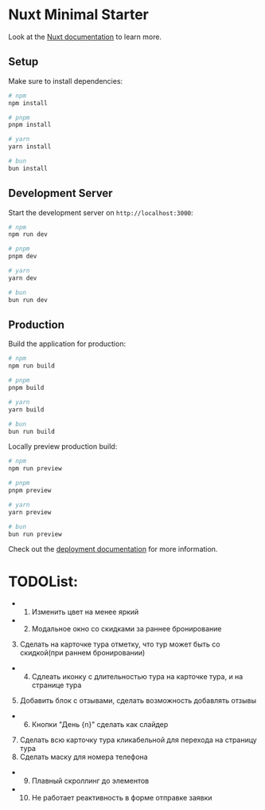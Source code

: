 # Nuxt Minimal Starter

Look at the [Nuxt documentation](https://nuxt.com/docs/getting-started/introduction) to learn more.

## Setup

Make sure to install dependencies:

```bash
# npm
npm install

# pnpm
pnpm install

# yarn
yarn install

# bun
bun install
```

## Development Server

Start the development server on `http://localhost:3000`:

```bash
# npm
npm run dev

# pnpm
pnpm dev

# yarn
yarn dev

# bun
bun run dev
```

## Production

Build the application for production:

```bash
# npm
npm run build

# pnpm
pnpm build

# yarn
yarn build

# bun
bun run build
```

Locally preview production build:

```bash
# npm
npm run preview

# pnpm
pnpm preview

# yarn
yarn preview

# bun
bun run preview
```

Check out the [deployment documentation](https://nuxt.com/docs/getting-started/deployment) for more information.





# TODOList:
+ 1. Изменить цвет на менее яркий
+ 2. Модальное окно со скидками за раннее бронирование
3. Сделать на карточке тура отметку, что тур может быть со скидкой(при раннем бронировании)
+ 4. Сдлеать иконку с длительностью тура на карточке тура, и на странице тура
5. Добавить блок с отзывами, сделать возможность добавлять отзывы
+ 6. Кнопки "День {n}" сделать как слайдер
7. Сделать всю карточку тура кликабельной для перехода на страницу тура
8. Сделать маску для номера телефона
+ 9. Плавный скроллинг до элементов
+ 10. Не работает реактивность в форме отправке заявки